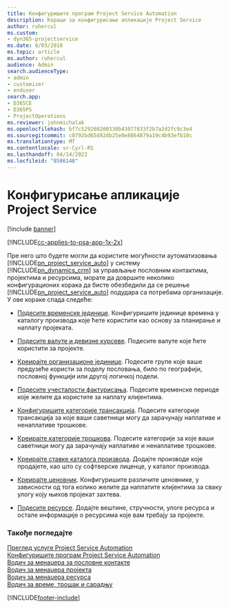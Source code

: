 ```yaml
---
title: Конфигуришите програм Project Service Automation
description: Кораци за конфигурисање апликације Project Service
author: ruhercul
ms.custom:
- dyn365-projectservice
ms.date: 8/03/2018
ms.topic: article
ms.author: ruhercul
audience: Admin
search.audienceType:
- admin
- customizer
- enduser
search.app:
- D365CE
- D365PS
- ProjectOperations
ms.reviewer: johnmichalak
ms.openlocfilehash: bf7c529260200330b43077833f2b7a2d2fc9c3e4
ms.sourcegitcommit: c0792bd65d92db25e0e8864879a19c4b93efb10c
ms.translationtype: MT
ms.contentlocale: sr-Cyrl-RS
ms.lasthandoff: 04/14/2022
ms.locfileid: "8586148"
---
```

# <a name="configure-project-service"></a>Конфигурисање апликације Project Service

[!include [banner](../includes/psa-now-project-operations.md)]

[!INCLUDE[cc-applies-to-psa-app-1x-2x](../includes/cc-applies-to-psa-app-1x-2x.md)]

Пре него што будете могли да користите могућности аутоматизовања [!INCLUDE[pn_project_service_auto](../includes/pn-project-service-auto.md)] у систему [!INCLUDE[pn_dynamics_crm](../includes/pn-dynamics-crm.md)] за управљање пословним контактима, пројектима и ресурсима, морате да довршите неколико конфигурационих корака да бисте обезбедили да се решење [!INCLUDE[pn_project_service_auto](../includes/pn-project-service-auto.md)] подудара са потребама организације. У ове кораке спада следеће:  
  
-   [Подесите временске јединице](../psa/set-up-time-units.md). Конфигуришите јединице времена у каталогу производа које ћете користити као основу за планирање и наплату пројеката.  
  
-   [Подесите валуте и девизне курсеве](../psa/set-up-currencies-exchange-rates.md). Подесите валуте које ћете користити за пројекте.  
  
-   [Креирајте организационе јединице](../psa/create-organizational-units.md). Подесите групе које ваше предузеће користи за поделу пословања, било по географији, пословној функцији или другој логичкој подели.  
  
-   [Подесите учесталости фактурисања](../psa/set-up-invoice-frequencies.md). Подесите временске периоде које желите да користите за наплату клијентима.  
  
-   [Конфигуришите категорије трансакција](../psa/configure-transaction-categories.md). Подесите категорије трансакција за које ваши саветници могу да зарачунају наплативе и ненаплативе трошкове.  
  
-   [Креирајте категорије трошкова](../psa/configure-expense-categories.md). Подесите категорије за које ваши саветници могу да зарачунају наплативе и ненаплативе трошкове.  
  
-   [Креирајте ставке каталога производа](../psa/create-product-catalog-items.md). Додајте производе које продајете, као што су софтверске лиценце, у каталог производа.  
  
-   [Креирајте ценовник](../psa/create-price-list.md). Конфигуришите различите ценовнике, у зависности од тога колико желите да наплатите клијентима за сваку улогу коју њихов пројекат захтева.  
  
-   [Подесите ресурсе](../psa/set-up-resources.md). Додајте вештине, стручности, улоге ресурса и остале информације о ресурсима које вам требају за пројекте.  
  
### <a name="see-also"></a>Такође погледајте  
 [Преглед услуге Project Service Automation](../psa/overview.md)   
 [Конфигуришите програм Project Service Automation](../psa/configure.md)   
 [Водич за менаџера за пословне контакте](../psa/account-manager-guide.md)   
 [Водич за менаџера пројекта](../psa/project-manager-guide.md)   
 [Водич за менаџера ресурса](../psa/resource-manager-guide.md)   
 [Водич за време, трошак и сарадњу](../psa/time-expense-collaboration-guide.md)


[!INCLUDE[footer-include](../includes/footer-banner.md)]
